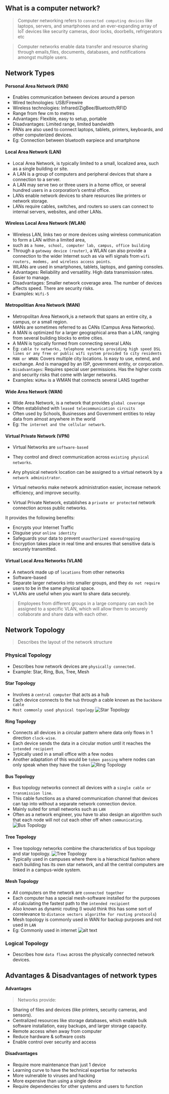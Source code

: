 ## What is a computer network?
> Computer networking refers to `connected computing devices` like laptops, servers, and smartphones and an ever-expanding array of IoT devices like security cameras, door locks, doorbells, refrigerators etc

> Computer networks enable data transfer and resource sharing through emails,files, documents, databases, and notifications amongst multiple users.

## Network Types

#### Personal Area Network (PAN)
* Enables communication between devices around a person
* Wired technologies: USB/Firewire
* Wireless technologies: Infrared/ZigBee/Bluetooth/RFID
* Range from few cm to metres
* Advantages: Flexible, easy to setup, portable
* Disadvantages: Limited range, limited bandwidth
* PANs are also used to connect laptops, tablets,
printers, keyboards, and other computerized devices.
* Eg: Connection between bluetooth earpiece and smartphone

#### Local Area Network (LAN)
* Local Area Network, is typically limited to a small, localized area, such as a single building or site.
* A LAN is a group of computers and peripheral devices that share a connection to a server.
* A LAN may serve two or three users in a home office, or several hundred users in a corporation’s central office.
* LANs enable network devices to share resources like printers or network storage.
* LANs require cables, switches, and routers so users can connect to internal servers, websites, and other LANs.

#### Wireless Local Area Network (WLAN)
* Wireless LAN, links two or more devices
using wireless communication to form a LAN within a limited area, 
* such as `a home, school, computer lab, campus, office building`
* Through a `gateway device (router)`, a WLAN can also provide a connection to the wider Internet such as  via wifi signals from
`wifi routers, modems, and wireless access points`.
* WLANs are used in smartphones, tablets, laptops, and gaming consoles.
* Advantages: Reliability and versatility. High data transmission rates. Easier to manage.
* Disadvantages: Smaller network coverage area.
The number of devices affects speed. There are security risks.
* Examples: `Wifi-5`

#### Metropolitian Area Network (MAN)
* Metropolitan Area Network,is a network that spans an entire city, a campus, or a small region.
* MANs are sometimes referred to as CANs (Campus Area Networks).
* A MAN is optimized for a larger geographical area than a LAN, ranging from several building blocks to entire cities.
* A MAN is typically formed from connecting several LANs
* Eg: `cable tv networks, telephone networks providing high speed DSL lines or any free or public wifi system provided to city residents`
* `MAN or WMAN`:
Covers multiple city locations.
Is easy to use, extend, and exchange.
And is managed by an ISP, government entity, or corporation.
* `Disadvantages`: Requires special user permissions. Has the higher costs and security risks that come with larger networks.
* Examples: `WiMax` is a WMAN that connects several LANS together

#### Wide Area Network (WAN)
* Wide Area Network, is a network that provides `global coverage`
* Often established with `leased telecommunication circuits`
* Often used by Schools, Businesses and Government entities to relay data from almost anywhere in the world
* Eg: `The internet and the cellular network`.

#### Virtual Private Network (VPN)
* Virtual Networks are `software-based`
* They control and direct communication across `existing physical networks`.
* Any physical network location can be assigned to a virtual network by a `network administrator`.
* Virtual networks make network administration easier, increase network efficiency, and improve security.

* Virtual Private Network, establishes a `private or protected` network connection across public networks.

It provides the following benefits:
* Encrypts your Internet Traffic
* Disguise your `online identity`
* Safeguards your data to prevent `unauthorized eavesdropping`
* Encryption takes place in real time and ensures
that sensitive data is securely transmitted.

#### Virtual Local Area Networks (VLAN)
* A network made up of `locations` from other networks
* Software-based
* Separate larger networks into smaller groups,
and they `do not require` users to be in the same physical space.
* VLANs are useful when you want to share data securely.

> Employees from different groups in a large company can each be assigned to a specific
VLAN, which will allow them to securely collaborate and share data with each other.
## Network Topology
> Describes the layout of the network structure


### Physical Topology
* Describes how network devices are `physically connected.`
* Example: Star, Ring, Bus, Tree, Mesh

#### Star Topology
* Involves a `central computer` that acts as a hub
* Each device connects to the `hub` through a cable known as the `backbone cable`
* `Most commonly used physical topology`
![Star Topology](image-2.png)

#### Ring Topology
* Connects all devices in a circular pattern where data only flows in 1 direction `clock-wise`.
* Each device sends the data in a circular motion until it reaches the `intended recipient`
* Typically used in a small office with a few nodes
* Another adaptation of this would be `token passing` where nodes can only speak when they have the `token` 
![Ring Topology](image-3.png)

#### Bus Topology
* Bus topology networks connect all devices with a `single cable or transmission line`.
* This cable functions as a shared communication channel that devices can tap into without a separate network connection device.
* Mainly suited for small networks such as `LAN`
* Often as a network engineer, you have to also design an algorithm such that each node will not cut each other off when `communicating`.
![Bus Topology](image-4.png)

#### Tree Topology
* Tree topology networks combine the characteristics of bus topology and star topology.
![Tree Topology](image-5.png)
* Typically used in campuses where there is a hierachical fashion where each building
has its own star network, and all the central computers are linked in a campus-wide system.

#### Mesh Topology
* All computers on the network are `connected together`
* Each computer has a special mesh-software installed for the purposes of calculating the fastest path to the `intended recipient`
* Also known as dynamic routing (I would think this has some sort of correlevance to `distance vectors algorithm for routing protocols`)
* Mesh topology is commonly used in WAN for backup purposes and not used in `LAN`
* Eg: Commonly used in internet
![alt text](image-6.png)

### Logical Topology
* Describes how `data flows` across the physically connected network devices.

## Advantages & Disadvantages of network types

#### Advantages
> Networks provide:
* Sharing of files and devices (like printers, security cameras, and sensors).
* Centralized resources like storage databases,
which enable bulk software installation, easy backups, and larger storage capacity.
* Remote access when away from computer
* Reduce hardware & software costs
* Enable control over security and access


#### Disadvantages
* Require more maintenance than just 1 device
* Learning curve to have the technical expertise for networks
* More vulnerable to viruses and hacking
* More expensive than using a single device
* Require dependencies for other systems and users to function



